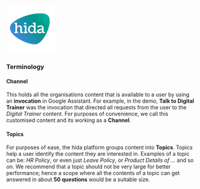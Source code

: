 [![hida](images/hida-128x128.png)](./)

### Terminology
#### **Channel**
This holds all the organisations content that is available to a user by using an **invocation** in Google Assistant. For example, in the demo, **Talk to Digital Trainer** was the invocation that directed all requests from the user to the *Digital Trainer* content. For purposes of convenience, we call this customised content and its working as a **Channel**.

#### **Topics** 
For purposes of ease, the hida platform groups content into **Topics**. Topics help a user identify the content they are interested in. Examples of a topic can be: *HR Policy*, or even just *Leave Policy*, or *Product Details of ...* and so on. We recommend that a topic should not be very large for better performance; hence a scope where all the contents of a topic can get answered in about **50 questions** would be a suitable size.
